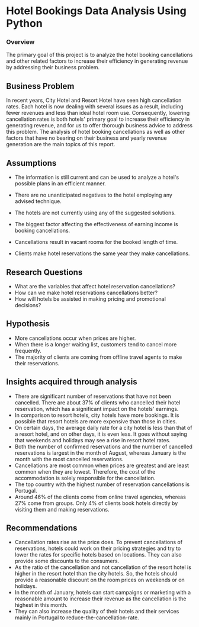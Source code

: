 # Hotel Bookings Data Analysis Using Python

### Overview

The primary goal of this project is to analyze the hotel booking cancellations and other related factors to increase their efficiency in generating revenue by addressing their business problem. 

## Business Problem

In recent years, City Hotel and Resort Hotel have seen high cancellation rates. Each hotel is now dealing with several issues as a result, including fewer revenues and less than ideal hotel room use. Consequently, lowering cancellation rates is both hotels' primary goal to increase their efficiency in generating revenue, and for us to offer thorough business advice to address this problem. The analysis of hotel booking cancellations as well as other factors that have no bearing on their business and yearly revenue generation are the main topics of this report.

## Assumptions

+ The information is still current and can be used to analyze a hotel's possible plans in an efficient manner.

+ There are no unanticipated negatives to the hotel employing any advised technique.

+ The hotels are not currently using any of the suggested solutions.

+ The biggest factor affecting the effectiveness of earning income is booking cancellations.

+ Cancellations result in vacant rooms for the booked length of time.

+ Clients make hotel reservations the same year they make cancellations.

## Research Questions

+ What are the variables that affect hotel reservation cancellations?
+ How can we make hotel reservations cancellations better?
+ How will hotels be assisted in making pricing and promotional decisions?

## Hypothesis

+ More cancellations occur when prices are higher.
+ When there is a longer waiting list, customers tend to cancel more frequently.
+ The majority of clients are coming from offline travel agents to make their reservations.

## Insights acquired through analysis

+ There are significant number of reservations that have not been cancelled. There are about 37% of clients who cancelled their hotel reservation, which has a significant impact on the hotels' earnings.
+ In comparison to resort hotels, city hotels have more bookings. It is possible that resort hotels are more expensive than those in cities.
+ On certain days, the average daily rate for a city hotel is less than that of a resort hotel, and on other days, it is even less. It goes without saying that weekends and holidays may see a rise in resort hotel rates.
+ Both the number of confirmed reservations and the number of cancelled reservations is largest in the month of August, whereas January is the month with the most cancelled reservations.
+ Cancellations are most common when prices are greatest and are least common when they are lowest. Therefore, the cost of the accommodation is solely responsible for the cancellation.
+ The top country with the highest number of reservation cancellations is Portugal.
+ Around 46% of the clients come from online travel agencies, whereas 27% come from groups. Only 4% of clients book hotels directly by visiting them and making reservations.
  
## Recommendations

+ Cancellation rates rise as the price does. To prevent cancellations of reservations, hotels could work on their pricing strategies and try to lower the rates for specific hotels based on locations. They can also provide some discounts to the consumers.
+ As the ratio of the cancellation and not cancellation of the resort hotel is higher in the resort hotel than the city hotels. So, the hotels should provide a reasonable discount on the room prices on weekends or on holidays.
+ In the month of January, hotels can start campaigns or marketing with a reasonable amount to increase their revenue as the cancellation is the highest in this month.
+ They can also increase the quality of their hotels and their services mainly in Portugal to reduce-the-cancellation-rate.


